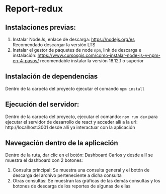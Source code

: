 # Report-redux

## Instalaciones previas:

1. Instalar NodeJs, enlace de descarga: https://nodejs.org/es Recomendado descargar la versión LTS
2. Instalar el gestor de paquetes de node `npm`, link de descarga e instalación: https://www.cursosgis.com/como-instalar-node-js-y-npm-en-4-pasos/ recomendable instalar la versión 18.12.1 o superior

## Instalación de dependencias

Dentro de la carpeta del proyecto ejecutar el comando `npm install`

## Ejecución del servidor:

Dentro de la carpeta del proyecto, ejecutar el comando: `npm run dev` para ejecutar el servidor de desarrollo de react y acceder allí a la url: http://localhost:3001
desde allí ya interactuar con la aplicación

## Navegación dentro de la aplicación
Dentro de la ruta, dar clic en el botón: Dashboard Carlos y desde allí se muestra el dashboard con 2 botones:
1. Consulta principal: Se muestra una consulta general y el botón de descarga del archivo perteneciente a dicha consulta
2. Otras consultas: Se muestran las gráficas de las demás consultas y los botones de descarga de los reportes de algunas de ellas




